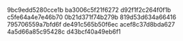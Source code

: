 9bc9edd5280cce1b
ba3006c5f21f6272
d92f1f2c264f0f1b
c5fe64a4e7e46b70
0b21d371f74b279b
819d53d634a66416
795706559a7bfd6f
de491c565b50f6ec
acef8c37d8bda627
4a5d66a85c95428c
d43bcf40a49eb6f1
